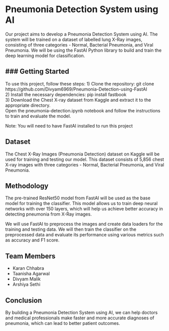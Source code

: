 
  <body>
    <h1>Pneumonia Detection System using AI</h1>
    <p>Our project aims to develop a Pneumonia Detection System using AI. The system will be trained on a dataset of labelled lung X-Ray images, consisting of three categories - Normal, Bacterial Pneumonia, and Viral Pneumonia. We will be using the FastAI Python library to build and train the deep learning model for classification.</p>
   <h2>### Getting Started</h2> 
<p>To use this project, follow these steps:
1) Clone the repository: git clone https://github.com/Divyam6969/Pneumonia-Detection-using-FastAI<br>
2) Install the necessary dependencies: pip install fastbook<br>
3) Download the Chest X-ray dataset from Kaggle and extract it to the appropriate directory.<br>
Open the pneumonia-detection.ipynb notebook and follow the instructions to train and evaluate the model.<br>

Note: You will need to have FastAI installed to run this project</p>
    <h2>Dataset</h2>
    <p>The Chest X-Ray Images (Pneumonia Detection) dataset on Kaggle will be used for training and testing our model. This dataset consists of 5,856 chest X-ray images with three categories - Normal, Bacterial Pneumonia, and Viral Pneumonia.</p>
    <h2>Methodology</h2>
    <p>The pre-trained ResNet50 model from FastAI will be used as the base model for training the classifier. This model allows us to train deep neural networks with over 150 layers, which will help us achieve better accuracy in detecting pneumonia from X-Ray images.</p>
    <p>We will use FastAI to preprocess the images and create data loaders for the training and testing data. We will then train the classifier on the preprocessed data and evaluate its performance using various metrics such as accuracy and F1 score.</p>
    <h2>Team Members</h2>
    <ul>
      <li>Karan Chhabra</li>
      <li>Taanisha Agarwal</li>
      <li>Divyam Malik</li>
      <li>Arshiya Sethi</li>
    </ul>
    <h2>Conclusion</h2>
    <p>By building a Pneumonia Detection System using AI, we can help doctors and medical professionals make faster and more accurate diagnoses of pneumonia, which can lead to better patient outcomes.</p>
  </body>

